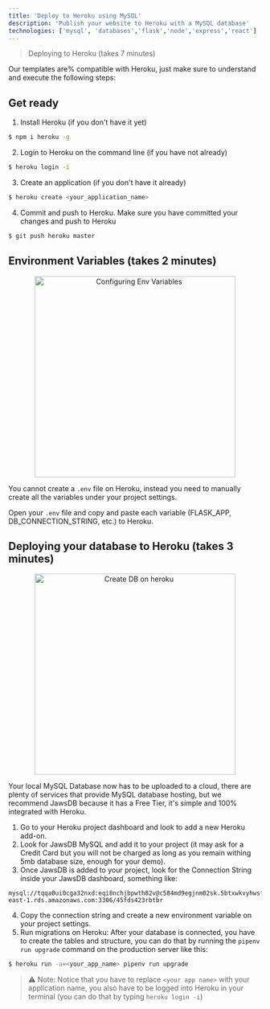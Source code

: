 ```yaml
---
title: 'Deploy to Heroku using MySQL'
description: 'Publish your website to Heroku with a MySQL database'
technologies: ['mysql', 'databases','flask','node','express','react']
---
```


> Deploying to Heroku (takes 7 minutes)  

Our templates are% compatible with Heroku, just make sure to understand and execute the following steps:

## Get ready

1. Install Heroku (if you don't have it yet)
```bash
$ npm i heroku -g
```

2. Login to Heroku on the command line (if you have not already)
```bash
$ heroku login -i
```

3. Create an application (if you don't have it already)
```bash
$ heroku create <your_application_name>
```

4. Commit and push to Heroku. Make sure you have committed your changes and push to Heroku
```bash
$ git push heroku master
```

## Environment Variables (takes 2 minutes)

<p align="center">
<img width="400px" alt="Configuring Env Variables" src="https://github.com/4GeeksAcademy/flask-rest-hello/blob/main/docs/assets/env_variables.gif?raw=true" />
</p>

You cannot create a `.env` file on Heroku, instead you need to manually create all the variables under your project settings.

Open your `.env` file and copy and paste each variable (FLASK_APP, DB_CONNECTION_STRING, etc.) to Heroku.


## Deploying your database to Heroku (takes 3 minutes)

<p align="center">
<img width="400px" alt="Create DB on heroku" src="https://github.com/4GeeksAcademy/flask-rest-hello/blob/main/docs/assets/db_config.gif?raw=true" />
</p>

Your local MySQL Database now has to be uploaded to a cloud, there are plenty of services that provide MySQL database hosting, but we recommend JawsDB because it has a Free Tier, it's simple and 100% integrated with Heroku.

1. Go to your Heroku project dashboard and look to add a new Heroku add-on.
2. Look for JawsDB MySQL and add it to your project (it may ask for a Credit Card but you will not be charged as long as you remain withing 5mb database size, enough for your demo).
3. Once JawsDB is added to your project, look for the Connection String inside your JawsDB dashboard, something like:
```
mysql://tqqa0ui0cga32nxd:eqi8nchjbpwth82v@c584md9egjnm02sk.5btxwkvyhwsf.us-east-1.rds.amazonaws.com:3306/45fds423rbtbr
```
4. Copy the connection string and create a new environment variable on your project settings.
5. Run migrations on Heroku: After your database is connected, you have to create the tables and structure, you can do that by running the `pipenv run upgrade` command on the production server like this:
```bash
$ heroku run -a=<your_app_name> pipenv run upgrade
```
> ⚠️ Note: Notice that you have to replace `<your app name>` with your application name, you also have to be logged into Heroku in your terminal (you can do that by typing `heroku login -i`)
